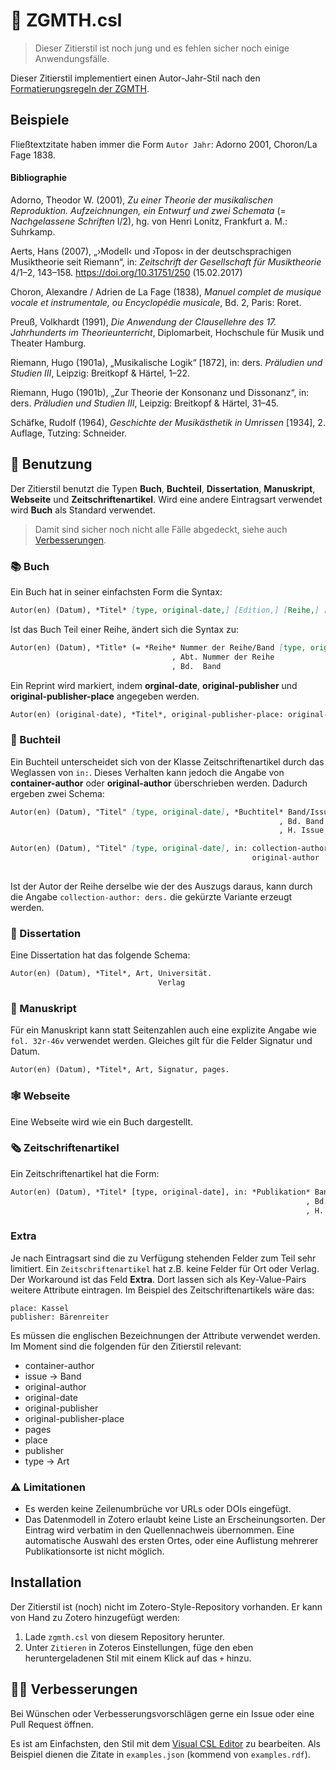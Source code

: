 # 📑 ZGMTH.csl

> Dieser Zitierstil ist noch jung und es fehlen sicher noch einige Anwendungsfälle.

Dieser Zitierstil implementiert einen Autor-Jahr-Stil nach den [Formatierungsregeln der ZGMTH](https://www.gmth.de/formatierung.aspx#zf).

## Beispiele

Fließtextzitate haben immer die Form `Autor Jahr`: Adorno 2001, Choron/La Fage 1838.

#### Bibliographie

Adorno, Theodor W. (2001), *Zu einer Theorie der musikalischen Reproduktion. Aufzeichnungen, ein Entwurf und zwei Schemata* (= *Nachgelassene Schriften* I/2), hg. von Henri Lonitz, Frankfurt a. M.: Suhrkamp.

Aerts, Hans (2007), „›Modell‹ und ›Topos‹ in der deutschsprachigen Musiktheorie seit Riemann“, in: *Zeitschrift der Gesellschaft für Musiktheorie* 4/1–2, 143–158. https://doi.org/10.31751/250 (15.02.2017)

Choron, Alexandre / Adrien de La Fage (1838), *Manuel complet de musique vocale et instrumentale, ou Encyclopédie musicale*, Bd. 2, Paris: Roret.

Preuß, Volkhardt (1991), *Die Anwendung der Clausellehre des 17. Jahrhunderts im Theorieunterricht*, Diplomarbeit, Hochschule für Musik und Theater Hamburg.

Riemann, Hugo (1901a), „Musikalische Logik“ [1872], in: ders. *Präludien und Studien III*, Leipzig: Breitkopf & Härtel, 1–22.

Riemann, Hugo (1901b), „Zur Theorie der Konsonanz und Dissonanz“, in: ders. *Präludien und Studien III*, Leipzig: Breitkopf & Härtel, 31–45.

Schäfke, Rudolf (1964), *Geschichte der Musikästhetik in Umrissen* [1934], 2. Auflage, Tutzing: Schneider.

## 📝 Benutzung

Der Zitierstil benutzt die Typen **Buch**, **Buchteil**, **Dissertation**, **Manuskript**, **Webseite** und **Zeitschriftenartikel**. Wird eine andere Eintragsart verwendet wird **Buch** als Standard verwendet.

> Damit sind sicher noch nicht alle Fälle abgedeckt, siehe auch [Verbesserungen](#🧑‍💻verbesserungen).

### 📚 Buch

Ein Buch hat in seiner einfachsten Form die Syntax:

```md
Autor(en) (Datum), *Titel* [type, original-date,] [Edition,] [Reihe,] [hg. von Editor(en),] Ort: Verlag. [DOI/URL (Heruntergeladen am)]
```

Ist das Buch Teil einer Reihe, ändert sich die Syntax zu:

```md
Autor(en) (Datum), *Title* (= *Reihe* Nummer der Reihe/Band [type, original-date]), [Edition,] [hg. von Editor(en),] Ort: Verlag. [DOI/URL (Heruntergeladen am)]
                                    , Abt. Nummer der Reihe
                                    , Bd.  Band
```

Ein Reprint wird markiert, indem **orginal-date**, **original-publisher** und **original-publisher-place** angegeben werden. 

```md
Autor(en) (original-date), *Titel*, original-publisher-place: original-publisher, Reprint Ort: Verlag Datum.
```

### 📖 Buchteil

Ein Buchteil unterscheidet sich von der Klasse Zeitschriftenartikel durch das Weglassen von `in:`. Dieses Verhalten kann jedoch die Angabe von **container-author** oder **original-author** überschrieben werden. Dadurch ergeben zwei Schema:

```md
Autor(en) (Datum), "Titel" [type, original-date], *Buchtitel* Band/Issue, Ort: Verlag, Seiten.
                                                            , Bd. Band
                                                            , H. Issue

Autor(en) (Datum), "Titel" [type, original-date], in: collection-author, *Buchtitel* Band/Issue, Ort: Verlag, Seiten.
                                                      original-author              , Bd. Band
                                                                                   , H. Issue
```

Ist der Autor der Reihe derselbe wie der des Auszugs daraus, kann durch die Angabe `collection-author: ders.` die gekürzte Variante erzeugt werden.

### 📝 Dissertation

Eine Dissertation hat das folgende Schema:

```md
Autor(en) (Datum), *Titel*, Art, Universität.
                                 Verlag
```

### 📜 Manuskript

Für ein Manuskript kann statt Seitenzahlen auch eine explizite Angabe wie `fol. 32r-46v` verwendet werden. Gleiches gilt für die Felder Signatur und Datum.

```md
Autor(en) (Datum), *Titel*, Art, Signatur, pages.
```

### 🕸️ Webseite

Eine Webseite wird wie ein Buch dargestellt.

### 🗞️ Zeitschriftenartikel

Ein Zeitschriftenartikel hat die Form:

```md
Autor(en) (Datum), *Titel* [type, original-date], in: *Publikation* Band/Ausgabe, [hg. von Editor(en),] Ort: Verlag. DOI (Heruntergeladen am)
                                                                  , Bd. Band                                         URL
                                                                  , H. Ausgabe
```

### Extra

Je nach Eintragsart sind die zu Verfügung stehenden Felder zum Teil sehr limitiert. Ein `Zeitschriftenartikel` hat z.B. keine Felder für Ort oder Verlag. Der Workaround ist das Feld **Extra**. Dort lassen sich als Key-Value-Pairs weitere Attribute eintragen. Im Beispiel des Zeitschriftenartikels wäre das:

```plaintext
place: Kassel
publisher: Bärenreiter
```

Es müssen die englischen Bezeichnungen der Attribute verwendet werden. Im Moment sind die folgenden für den Zitierstil relevant:

- container-author
- issue → Band
- original-author
- original-date
- original-publisher
- original-publisher-place
- pages
- place
- publisher
- type → Art

### ⚠️  Limitationen

- Es werden keine Zeilenumbrüche vor URLs oder DOIs eingefügt.
- Das Datenmodell in Zotero erlaubt keine Liste an Erscheinungsorten. Der Eintrag wird verbatim in den Quellennachweis übernommen. Eine automatische Auswahl des ersten Ortes, oder eine Auflistung mehrerer Publikationsorte ist nicht möglich.

## Installation

Der Zitierstil ist (noch) nicht im Zotero-Style-Repository vorhanden. Er kann von Hand zu Zotero hinzugefügt werden:

1. Lade `zgmth.csl` von diesem Repository herunter.
2. Unter `Zitieren` in Zoteros Einstellungen, füge den eben heruntergeladenen Stil mit einem Klick auf das `+` hinzu.

## 🧑‍💻 Verbesserungen 

Bei Wünschen oder Verbesserungsvorschlägen gerne ein Issue oder eine Pull Request öffnen.

Es ist am Einfachsten, den Stil mit dem [Visual CSL Editor](https://editor.citationstyles.org/visualEditor/) zu bearbeiten. Als Beispiel dienen die Zitate in `examples.json` (kommend von `examples.rdf`).
